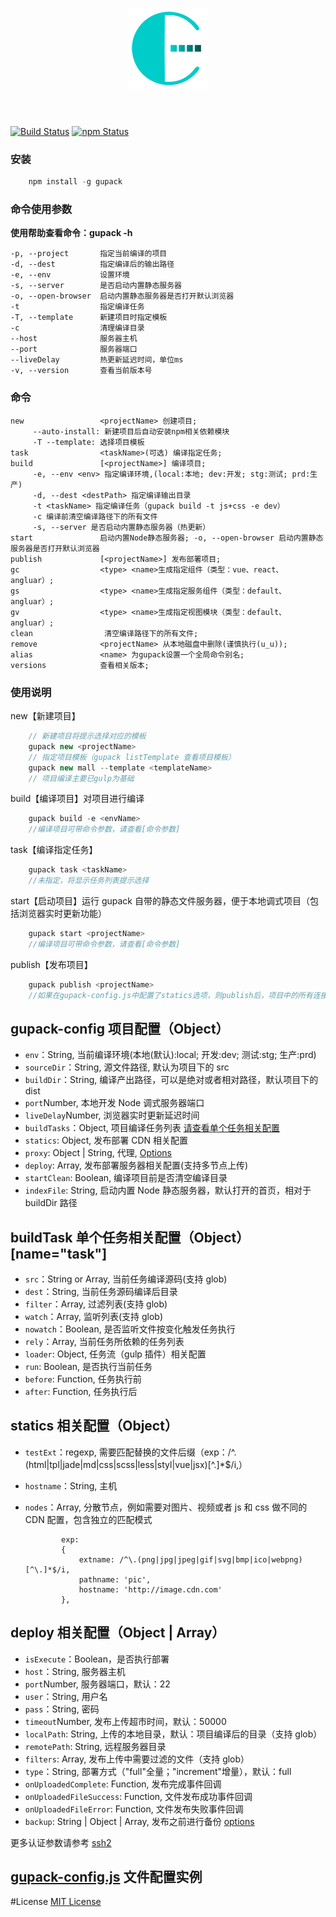 <h1 align="center"><img src="/doc/assets/images/gupack-128.png" alt="gupack" /><br /><br /></h1>

[![Build Status](https://travis-ci.org/RodeyManager/gupack.svg?branch=master)](https://travis-ci.org/RodeyManager/gupack)
[![npm Status](https://img.shields.io/npm/v/gupack.svg)](https://www.npmjs.com/package/gupack)

### 安装

```javascript
    npm install -g gupack
```

### 命令使用参数

**使用帮助查看命令：gupack -h**

    -p, --project       指定当前编译的项目
    -d, --dest          指定编译后的输出路径
    -e, --env           设置环境
    -s, --server        是否启动内置静态服务器
    -o, --open-browser  启动内置静态服务器是否打开默认浏览器
    -t                  指定编译任务
    -T, --template      新建项目时指定模板
    -c                  清理编译目录
    --host              服务器主机
    --port              服务器端口
    --liveDelay         热更新延迟时间，单位ms
    -v, --version       查看当前版本号

### 命令

    new                 <projectName> 创建项目;
         --auto-install: 新建项目后自动安装npm相关依赖模块
         -T --template: 选择项目模板
    task                <taskName>(可选) 编译指定任务;
    build               [<projectName>] 编译项目;
         -e, --env <env> 指定编译环境,(local:本地; dev:开发; stg:测试; prd:生产)
         -d, --dest <destPath> 指定编译输出目录
         -t <taskName> 指定编译任务（gupack build -t js+css -e dev）
         -c 编译前清空编译路径下的所有文件
         -s, --server 是否启动内置静态服务器（热更新）
    start               启动内置Node静态服务器; -o, --open-browser 启动内置静态服务器是否打开默认浏览器
    publish             [<projectName>] 发布部署项目;
    gc                  <type> <name>生成指定组件（类型：vue、react、angluar）;
    gs                  <type> <name>生成指定服务组件（类型：default、angluar）;
    gv                  <type> <name>生成指定视图模块（类型：default、angluar）;
    clean                清空编译路径下的所有文件;
    remove              <projectName> 从本地磁盘中删除(谨慎执行(u_u));
    alias               <name> 为gupack设置一个全局命令别名;
    versions            查看相关版本;

### 使用说明

new【新建项目】

```javascript
    // 新建项目将提示选择对应的模板
    gupack new <projectName>
    // 指定项目模板（gupack listTemplate 查看项目模板）
    gupack new mall --template <templateName>
    // 项目编译主要已gulp为基础
```

build【编译项目】对项目进行编译

```javascript
    gupack build -e <envName>
    //编译项目可带命令参数，请查看[命令参数]
```

task【编译指定任务】

```javascript
    gupack task <taskName>
    //未指定，将显示任务列表提示选择
```

start【启动项目】运行 gupack 自带的静态文件服务器，便于本地调式项目（包括浏览器实时更新功能）

```javascript
    gupack start <projectName>
    //编译项目可带命令参数，请查看[命令参数]
```

publish【发布项目】

```javascript
    gupack publish <projectName>
    //如果在gupack-config.js中配置了statics选项，则publish后，项目中的所有连接地址都会加上statics中对应配置地址
```

## gupack-config 项目配置（Object）

*   `env`：String, 当前编译环境(本地(默认):local; 开发:dev; 测试:stg; 生产:prd)
*   `sourceDir`：String, 源文件路径, 默认为项目下的 src
*   `buildDir`：String, 编译产出路径，可以是绝对或者相对路径，默认项目下的 dist
*   `port`Number, 本地开发 Node 调式服务器端口
*   `liveDelay`Number, 浏览器实时更新延迟时间
*   `buildTasks`：Object, 项目编译任务列表 [请查看单个任务相关配置](task)
*   `statics`: Object, 发布部署 CDN 相关配置
*   `proxy`: Object | String, 代理, [Options](https://www.npmjs.com/package/http-proxy#options)
*   `deploy`: Array, 发布部署服务器相关配置(支持多节点上传)
*   `startClean`: Boolean, 编译项目前是否清空编译目录
*   `indexFile`: String, 启动内置 Node 静态服务器，默认打开的首页，相对于 buildDir 路径

## buildTask 单个任务相关配置（Object）[name="task"]

*   `src`：String or Array, 当前任务编译源码(支持 glob)
*   `dest`：String, 当前任务源码编译后目录
*   `filter`：Array, 过滤列表(支持 glob)
*   `watch`：Array, 监听列表(支持 glob)
*   `nowatch`：Boolean, 是否监听文件按变化触发任务执行
*   `rely`：Array, 当前任务所依赖的任务列表
*   `loader`: Object, 任务流（gulp 插件）相关配置
*   `run`: Boolean, 是否执行当前任务
*   `before`: Function, 任务执行前
*   `after`: Function, 任务执行后

## statics 相关配置（Object）

*   `testExt`：regexp, 需要匹配替换的文件后缀（exp：/^\.(html|tpl|jade|md|css|scss|less|styl|vue|jsx)[^\.]\*$/i,）
*   `hostname`：String, 主机
*   `nodes`：Array, 分散节点，例如需要对图片、视频或者 js 和 css 做不同的 CDN 配置，包含独立的匹配模式

                exp:
                {
                    extname: /^\.(png|jpg|jpeg|gif|svg|bmp|ico|webpng)[^\.]*$/i,
                    pathname: 'pic',
                    hostname: 'http://image.cdn.com'
                },

## deploy 相关配置（Object | Array）

*   `isExecute`：Boolean，是否执行部署
*   `host`：String, 服务器主机
*   `port`Number, 服务器端口，默认：22
*   `user`：String, 用户名
*   `pass`：String, 密码
*   `timeout`Number, 发布上传超市时间，默认：50000
*   `localPath`: String, 上传的本地目录，默认：项目编译后的目录（支持 glob）
*   `remotePath`: String, 远程服务器目录
*   `filters`: Array, 发布上传中需要过滤的文件（支持 glob）
*   `type`：String, 部署方式（"full"全量；"increment"增量），默认：full
*   `onUploadedComplete`: Function, 发布完成事件回调
*   `onUploadedFileSuccess`: Function, 文件发布成功事件回调
*   `onUploadedFileError`: Function, 文件发布失败事件回调
*   `backup`: String | Object | Array, 发布之前进行备份 [options](https://github.com/RodeyManager/gupack/blob/master/doc/gupack-config.html)

更多认证参数请参考 [ssh2](https://github.com/mscdex/ssh2)

## [gupack-config.js](https://github.com/RodeyManager/gupack/blob/master/doc/gupack-config.js) 文件配置实例

#License
[MIT License](https://en.wikipedia.org/wiki/MIT_License)
